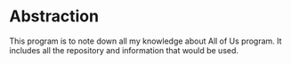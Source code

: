 # Abstraction
This program is to note down all my knowledge about All of Us program.
It includes all the repository and information that would be used.
